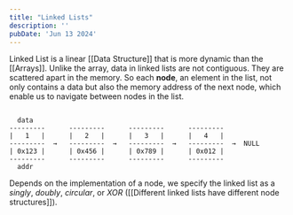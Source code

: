 ```yaml
---
title: "Linked Lists"
description: ''
pubDate: 'Jun 13 2024'
---
```


Linked List is a linear [[Data Structure]] that is more dynamic than the [[Arrays]]. Unlike the array, data in linked lists are not contiguous. They are scattered apart in the memory. So each **node**, an element in the list, not only contains a data but also the memory address of the next node, which enable us to navigate between nodes in the list.

```text

  data
---------      ---------      ---------      ---------
|   1   |      |   2   |      |   3   |      |   4   |
---------  →   ---------  →   ---------  →   ---------  →  NULL
| 0x123 |      | 0x456 |      | 0x789 |      | 0x012 |
---------      ---------      ---------      ---------
  addr

```

Depends on the implementation of a node, we specify the linked list as a _singly_, _doubly_, _circular_, or _XOR_ ([[Different linked lists have different node structures]]).

